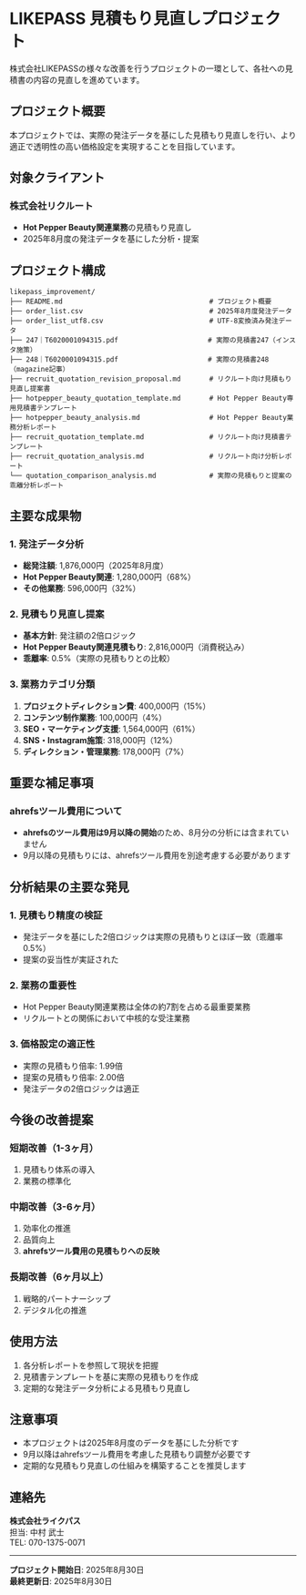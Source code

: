 # LIKEPASS 見積もり見直しプロジェクト

株式会社LIKEPASSの様々な改善を行うプロジェクトの一環として、各社への見積書の内容の見直しを進めています。

## プロジェクト概要

本プロジェクトでは、実際の発注データを基にした見積もり見直しを行い、より適正で透明性の高い価格設定を実現することを目指しています。

## 対象クライアント

### 株式会社リクルート
- **Hot Pepper Beauty関連業務**の見積もり見直し
- 2025年8月度の発注データを基にした分析・提案

## プロジェクト構成

```
likepass_improvement/
├── README.md                                    # プロジェクト概要
├── order_list.csv                               # 2025年8月度発注データ
├── order_list_utf8.csv                          # UTF-8変換済み発注データ
├── 247｜T6020001094315.pdf                      # 実際の見積書247（インスタ施策）
├── 248｜T6020001094315.pdf                      # 実際の見積書248（magazine記事）
├── recruit_quotation_revision_proposal.md       # リクルート向け見積もり見直し提案書
├── hotpepper_beauty_quotation_template.md       # Hot Pepper Beauty専用見積書テンプレート
├── hotpepper_beauty_analysis.md                 # Hot Pepper Beauty業務分析レポート
├── recruit_quotation_template.md                # リクルート向け見積書テンプレート
├── recruit_quotation_analysis.md                # リクルート向け分析レポート
└── quotation_comparison_analysis.md             # 実際の見積もりと提案の乖離分析レポート
```

## 主要な成果物

### 1. 発注データ分析
- **総発注額**: 1,876,000円（2025年8月度）
- **Hot Pepper Beauty関連**: 1,280,000円（68%）
- **その他業務**: 596,000円（32%）

### 2. 見積もり見直し提案
- **基本方針**: 発注額の2倍ロジック
- **Hot Pepper Beauty関連見積もり**: 2,816,000円（消費税込み）
- **乖離率**: 0.5%（実際の見積もりとの比較）

### 3. 業務カテゴリ分類
1. **プロジェクトディレクション費**: 400,000円（15%）
2. **コンテンツ制作業務**: 100,000円（4%）
3. **SEO・マーケティング支援**: 1,564,000円（61%）
4. **SNS・Instagram施策**: 318,000円（12%）
5. **ディレクション・管理業務**: 178,000円（7%）

## 重要な補足事項

### ahrefsツール費用について
- **ahrefsのツール費用は9月以降の開始**のため、8月分の分析には含まれていません
- 9月以降の見積もりには、ahrefsツール費用を別途考慮する必要があります

## 分析結果の主要な発見

### 1. 見積もり精度の検証
- 発注データを基にした2倍ロジックは実際の見積もりとほぼ一致（乖離率0.5%）
- 提案の妥当性が実証された

### 2. 業務の重要性
- Hot Pepper Beauty関連業務は全体の約7割を占める最重要業務
- リクルートとの関係において中核的な受注業務

### 3. 価格設定の適正性
- 実際の見積もり倍率: 1.99倍
- 提案の見積もり倍率: 2.00倍
- 発注データの2倍ロジックは適正

## 今後の改善提案

### 短期改善（1-3ヶ月）
1. 見積もり体系の導入
2. 業務の標準化

### 中期改善（3-6ヶ月）
1. 効率化の推進
2. 品質向上
3. **ahrefsツール費用の見積もりへの反映**

### 長期改善（6ヶ月以上）
1. 戦略的パートナーシップ
2. デジタル化の推進

## 使用方法

1. 各分析レポートを参照して現状を把握
2. 見積書テンプレートを基に実際の見積もりを作成
3. 定期的な発注データ分析による見積もり見直し

## 注意事項

- 本プロジェクトは2025年8月度のデータを基にした分析です
- 9月以降はahrefsツール費用を考慮した見積もり調整が必要です
- 定期的な見積もり見直しの仕組みを構築することを推奨します

## 連絡先

**株式会社ライクパス**  
担当: 中村 武士  
TEL: 070-1375-0071

---

**プロジェクト開始日**: 2025年8月30日  
**最終更新日**: 2025年8月30日
